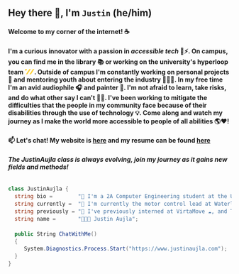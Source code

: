 ## Hey there 👋, I'm `Justin` (he/him)

#### Welcome to my corner of the internet! ☕

#### I'm a curious innovator with a passion in ***accessible tech*** 🦾⚡. On campus, you can find me in the library 📚 or working on the university's hyperloop team <img alt="team-waterloop-logo" src="./assets/waterloop-logo.png" width="21px" height="12px">. Outside of campus I'm constantly working on personal projects 🚧 and mentoring youth about entering the industry 👨🏽‍🏫. In my free time I'm an avid audiophile 🎧 and painter 🎨. I'm not afraid to learn, take risks, and do what other say I can't 🦸‍♂️. I've been working to mitigate the difficulties that the people in my community face because of their disabilities through the use of technology 💡. Come along and watch my journey as I make the world more accessible to people of all abilities 🌎❤!

#### 📫 Let's chat! My website is [here](https://justinaujla.com) and my resume can be found [here](https://justinaujla.com/Justin_Aujla_Resume.pdf)

###### ***The JustinAujla class is always evolving, join my journey as it gains new fields and methods!***

```csharp
class JustinAujla {
  string bio =        "🌱 I'm a 2A Computer Engineering student at the University of Waterloo";
  string currently =  "💼 I'm currently the motor control lead at Waterloop ⚡";
  string previously = "🔭 I've previously interned at VirtaMove ☁, and Teranet 🌎";
  string name =       "👨🏽‍💻 Justin Aujla";
  
  public String ChatWithMe()
  {
     System.Diagnostics.Process.Start("https://www.justinaujla.com");
  }
}
```
